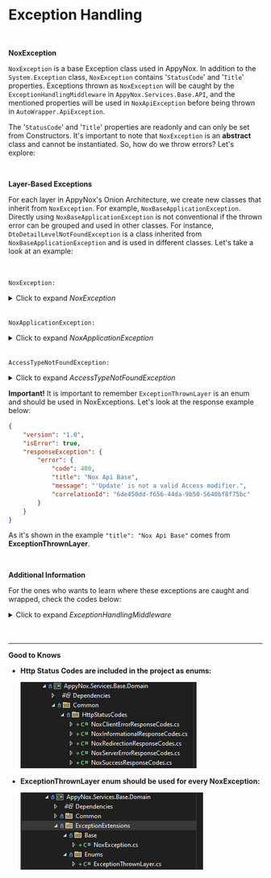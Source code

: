 # Exception Handling

<br>

**NoxException**

```NoxException``` is a base Exception class used in AppyNox. In addition to the ```System.Exception``` class, ```NoxException```
contains '```StatusCode```' and '```Title```' properties. Exceptions thrown as ```NoxException``` will be caught by the ```ExceptionHandlingMiddleware```
in ```AppyNox.Services.Base.API```, and the mentioned properties will be used in ```NoxApiException``` before being thrown in ```AutoWrapper.ApiException```.

The '```StatusCode```' and '```Title```' properties are readonly and can only be set from Constructors. It's important to note that ```NoxException``` is an **abstract** class
and cannot be instantiated. So, how do we throw errors? Let's explore:

<br>

**Layer-Based Exceptions**

For each layer in AppyNox's Onion Architecture, we create new classes that inherit from ```NoxException```. For example, ```NoxBaseApplicationException```.
Directly using ```NoxBaseApplicationException``` is not conventional if the thrown error can be grouped and used in other classes. For instance, ```DtoDetailLevelNotFoundException``` is a class inherited from ```NoxBaseApplicationException``` and is used in different classes. Let's take a look at an example:

<br>


```NoxException:```
<details>
  <summary>Click to expand <i>NoxException</i></summary>

```cs
namespace AppyNox.Services.Base.Domain.ExceptionExtensions.Base
{
    public class NoxException : Exception
    {
        #region [ Properties ]

        private readonly string _title = ExceptionThrownLayer.DomainBase.ToString();

        private readonly int _statusCode;

        public int StatusCode
        {
            get => _statusCode;
        }

        public string Title
        {
            get => _title;
        }

        #endregion

        #region [ Public Constructors ]

        public NoxException()
            : base()
        {
            _statusCode = 500;
        }

        public NoxException(string message)
            : base(message)
        {
            _statusCode = 500;
        }

        public NoxException(int statusCode)
            : base()
        {
            _statusCode = statusCode;
        }

        public NoxException(string message, int statusCode)
            : base(message)
        {
            _statusCode = statusCode;
        }

        public NoxException(Enum title, string message, int statusCode)
            : base(message)
        {
            _title = title.GetDisplayName();
            _statusCode = statusCode;
        }

        public NoxException(string message, Exception innerException)
            : base(message, innerException)
        {
            _statusCode = 500;
        }

        public NoxException(string message, int statusCode, Exception innerException)
            : base(message, innerException)
        {
            _statusCode = statusCode;
        }

        #endregion
    }
}
```

</details>

<br>

```NoxApplicationException:```

<details>
  <summary>Click to expand <i>NoxApplicationException</i></summary>

```cs
namespace AppyNox.Services.Base.Application.ExceptionExtensions.Base
{
    public class NoxApplicationException : NoxException
    {
        #region [ Public Constructors ]

        public NoxApplicationException(string message, int statusCode)
            : base(ExceptionThrownLayer.ApplicationBase, message, statusCode)
        {
        }

        #endregion
    }
}
```
</details>

<br>

```AccessTypeNotFoundException:```
<details>
    <summary>Click to expand <i>AccessTypeNotFoundException</i></summary>

```cs
namespace AppyNox.Services.Base.Application.ExceptionExtensions
{
    internal class AccessTypeNotFoundException : NoxApplicationException
    {
        #region [ Internal Constructors ]

        internal AccessTypeNotFoundException(Type entity)
            : base($"This '{entity.FullName}' entity has no access level mapping.", (int)NoxServerErrorResponseCodes.InternalServerError)
        {
        }

        internal AccessTypeNotFoundException(Type entity, string accessType)
            : base($"This '{entity.FullName}' entity has no access level mapping for '{accessType}'.", (int)NoxClientErrorResponseCodes.BadRequest)
        {
        }

        internal AccessTypeNotFoundException(string accessType)
            : base($"'{accessType}' is not a valid Access modifier.", (int)NoxClientErrorResponseCodes.BadRequest)
        {
        }

        #endregion
    }
}
```
</details>

**Important!**
It is important to remember ```ExceptionThrownLayer``` is an enum and should be used in NoxExceptions. Let's look at the response example below:

```json
{
    "version": "1.0",
    "isError": true,
    "responseException": {
        "error": {
            "code": 400,
            "title": "Nox Api Base",
            "message": "'Update' is not a valid Access modifier.",
            "correlationId": "6de450dd-f656-44da-9b50-5640bf8f75bc"
        }
    }
}
```
As it's shown in the example ```"title": "Nox Api Base"``` comes from **ExceptionThrownLayer**.

<br>

**Additional Information**

For the ones who wants to learn where these exceptions are caught and wrapped, check the codes below:

<details>
  <summary>Click to expand <i>ExceptionHandlingMiddleware</i></summary>

```cs
namespace AppyNox.Services.Base.API.Middlewares
{
    public class ExceptionHandlingMiddleware(RequestDelegate next)
    {
        #region Fields

        private readonly RequestDelegate _next = next ?? throw new ArgumentNullException(nameof(next));

        #endregion

        #region Public Methods

        public async Task InvokeAsync(HttpContext context)
        {
            try
            {
                await _next(context);
            }
            catch (NoxException ex)
            {
                string correlationId = (context.Items["CorrelationId"] ?? string.Empty).ToString() ?? string.Empty;
                throw new ApiException(new NoxApiException(ex, correlationId));
            }
        }

        #endregion
    }
}
```
</details>

<br>
<br>
<hr>

**Good to Knows**

- **Http Status Codes are included in the project as enums:** 

    ![httpcodes](_media/httpcodes.png)
- **ExceptionThrownLayer enum should be used for every NoxException:** 

     ![exceptionthrownlayer](_media/exceptionthrownlayer.png)
